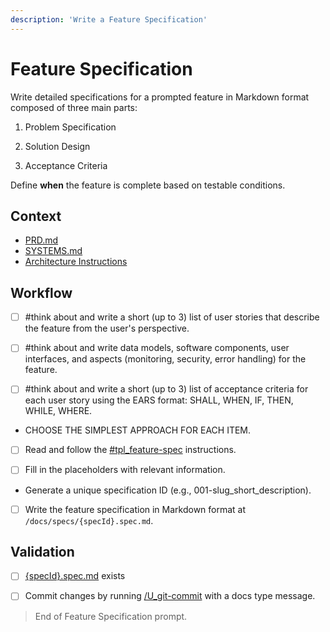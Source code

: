 ```yaml
---
description: 'Write a Feature Specification'
---
```


# Feature Specification

Write detailed specifications for a prompted feature in Markdown format composed of three main parts:

1. Problem Specification

2. Solution Design

3. Acceptance Criteria

Define **when** the feature is complete based on testable conditions.

## Context

- [PRD.md](/docs/PRD.md)
- [SYSTEMS.md](/docs/SYSTEMS.md)
- [Architecture Instructions](../instructions/bst_architecture.instructions.md)

## Workflow

- [ ] #think about and write a short (up to 3) list of user stories that describe the feature from the user's perspective.

- [ ] #think about and write data models, software components, user interfaces, and aspects (monitoring, security, error handling) for the feature.

- [ ] #think about and write a short (up to 3) list of acceptance criteria for each user story using the EARS format: SHALL, WHEN, IF, THEN, WHILE, WHERE.

- CHOOSE THE SIMPLEST APPROACH FOR EACH ITEM.

- [ ] Read and follow the [#tpl_feature-spec](../instructions/tpl_feature-spec.instructions.md) instructions.

- [ ] Fill in the placeholders with relevant information.

- Generate a unique specification ID (e.g., 001-slug_short_description).

- [ ] Write the feature specification in Markdown format at `/docs/specs/{specId}.spec.md`.


## Validation

- [ ] [{specId}.spec.md](/docs/specs/{specId}.spec.md) exists

- [ ] Commit changes by running [/U_git-commit](../prompts/U_git-commit.prompt.md) with a docs type message.

> End of Feature Specification prompt.